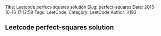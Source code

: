 Title: Leetcode perfect-squares solution
Slug: perfect-squares
Date: 2016-10-16 17:12:59
Tags: LeetCode,
Category: LeetCode
Author: ir193


## Leetcode perfect-squares solution
